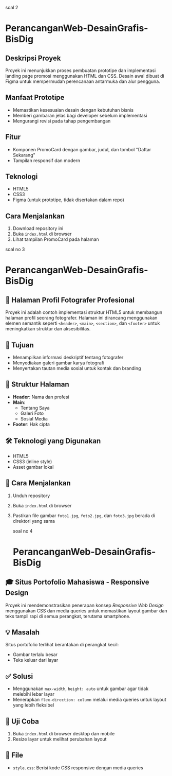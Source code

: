 soal 2 
# PerancanganWeb-DesainGrafis-BisDig

## Deskripsi Proyek
Proyek ini menunjukkan proses pembuatan prototipe dan implementasi landing page promosi menggunakan HTML dan CSS. Desain awal dibuat di Figma untuk mempermudah perencanaan antarmuka dan alur pengguna.

## Manfaat Prototipe
- Memastikan kesesuaian desain dengan kebutuhan bisnis
- Memberi gambaran jelas bagi developer sebelum implementasi
- Mengurangi revisi pada tahap pengembangan

## Fitur
- Komponen PromoCard dengan gambar, judul, dan tombol "Daftar Sekarang"
- Tampilan responsif dan modern

## Teknologi
- HTML5
- CSS3
- Figma (untuk prototipe, tidak disertakan dalam repo)

## Cara Menjalankan
1. Download repository ini
2. Buka `index.html` di browser
3. Lihat tampilan PromoCard pada halaman


soal no 3 
# PerancanganWeb-DesainGrafis-BisDig

## 📸 Halaman Profil Fotografer Profesional

Proyek ini adalah contoh implementasi struktur HTML5 untuk membangun halaman profil seorang fotografer. Halaman ini dirancang menggunakan elemen semantik seperti `<header>`, `<main>`, `<section>`, dan `<footer>` untuk meningkatkan struktur dan aksesibilitas.

## 🎯 Tujuan
- Menampilkan informasi deskriptif tentang fotografer
- Menyediakan galeri gambar karya fotografi
- Menyertakan tautan media sosial untuk kontak dan branding

## 🧩 Struktur Halaman
- **Header**: Nama dan profesi
- **Main**:
  - Tentang Saya
  - Galeri Foto
  - Sosial Media
- **Footer**: Hak cipta

## 🛠 Teknologi yang Digunakan
- HTML5
- CSS3 (inline style)
- Asset gambar lokal

## 📂 Cara Menjalankan
1. Unduh repository
2. Buka `index.html` di browser
3. Pastikan file gambar `foto1.jpg`, `foto2.jpg`, dan `foto3.jpg` berada di direktori yang sama

   soal no 4
   # PerancanganWeb-DesainGrafis-BisDig

## 🎓 Situs Portofolio Mahasiswa - Responsive Design

Proyek ini mendemonstrasikan penerapan konsep *Responsive Web Design* menggunakan CSS dan media queries untuk memastikan layout gambar dan teks tampil rapi di semua perangkat, terutama smartphone.

## 💡 Masalah
Situs portofolio terlihat berantakan di perangkat kecil:
- Gambar terlalu besar
- Teks keluar dari layar

## ✅ Solusi
- Menggunakan `max-width`, `height: auto` untuk gambar agar tidak melebihi lebar layar
- Menerapkan `flex-direction: column` melalui media queries untuk layout yang lebih fleksibel

## 🧪 Uji Coba
1. Buka `index.html` di browser desktop dan mobile
2. Resize layar untuk melihat perubahan layout

## 📁 File
- `style.css`: Berisi kode CSS responsive dengan media queries



